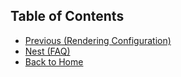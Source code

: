 ## Table of Contents
- [Previous (Rendering Configuration)](../rendering/Rendering.md)
- [Nest (FAQ)](../FAQ/FAQ.md)
- [Back to Home](../Home)
